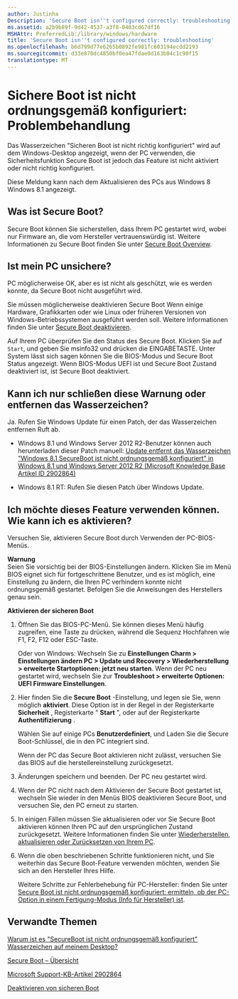```yaml
---
author: Justinha
Description: 'Secure Boot isn''t configured correctly: troubleshooting'
ms.assetid: a2b9b89f-9d42-4537-a3f8-0403cd67df16
MSHAttr: PreferredLib:/library/windows/hardware
title: 'Secure Boot isn''t configured correctly: troubleshooting'
ms.openlocfilehash: b6d799d77e6265b0892fe981fc603194ecdd2193
ms.sourcegitcommit: d33e870dc4850bf0ea47fdae0d163b04c1c90f15
translationtype: MT
---
```

# <a name="secure-boot-isnt-configured-correctly-troubleshooting"></a>Sichere Boot ist nicht ordnungsgemäß konfiguriert: Problembehandlung


Das Wasserzeichen "Sicheren Boot ist nicht richtig konfiguriert" wird auf dem Windows-Desktop angezeigt, wenn der PC verwenden, die Sicherheitsfunktion Secure Boot ist jedoch das Feature ist nicht aktiviert oder nicht richtig konfiguriert.

Diese Meldung kann nach dem Aktualisieren des PCs aus Windows 8 Windows 8.1 angezeigt.

## <a name="span-idwhatissecurebootspanspan-idwhatissecurebootspanspan-idwhatissecurebootspanwhat-is-secure-boot"></a><span id="What_is_Secure_Boot_"></span><span id="what_is_secure_boot_"></span><span id="WHAT_IS_SECURE_BOOT_"></span>Was ist Secure Boot?


Secure Boot können Sie sicherstellen, dass Ihrem PC gestartet wird, wobei nur Firmware an, die vom Hersteller vertrauenswürdig ist. Weitere Informationen zu Secure Boot finden Sie unter [Secure Boot Overview](secure-boot-overview.md).

## <a name="span-idismypcunsafespanspan-idismypcunsafespanspan-idismypcunsafespanis-my-pc-unsafe"></a><span id="Is_my_PC_unsafe_"></span><span id="is_my_pc_unsafe_"></span><span id="IS_MY_PC_UNSAFE_"></span>Ist mein PC unsichere?


PC möglicherweise OK, aber es ist nicht als geschützt, wie es werden konnte, da Secure Boot nicht ausgeführt wird.

Sie müssen möglicherweise deaktivieren Secure Boot Wenn einige Hardware, Grafikkarten oder wie Linux oder früheren Versionen von Windows-Betriebssystemen ausgeführt werden soll. Weitere Informationen finden Sie unter [Secure Boot deaktivieren](disabling-secure-boot.md).

Auf Ihrem PC überprüfen Sie den Status des Secure Boot. Klicken Sie auf `Start`, und geben Sie msinfo32 und drücken die EINGABETASTE. Unter System lässt sich sagen können Sie die BIOS-Modus und Secure Boot Status angezeigt. Wenn BIOS-Modus UEFI ist und Secure Boot Zustand deaktiviert ist, ist Secure Boot deaktiviert.

## <a name="span-idcanijustdismissthisalertorremovethewatermarkspanspan-idcanijustdismissthisalertorremovethewatermarkspanspan-idcanijustdismissthisalertorremovethewatermarkspancan-i-just-dismiss-this-alert-or-remove-the-watermark"></a><span id="Can_I_just_dismiss_this_alert_or_remove_the_watermark_"></span><span id="can_i_just_dismiss_this_alert_or_remove_the_watermark_"></span><span id="CAN_I_JUST_DISMISS_THIS_ALERT_OR_REMOVE_THE_WATERMARK_"></span>Kann ich nur schließen diese Warnung oder entfernen das Wasserzeichen?


Ja. Rufen Sie Windows Update für einen Patch, der das Wasserzeichen entfernen Ruft ab.

-   Windows 8.1 und Windows Server 2012 R2-Benutzer können auch herunterladen dieser Patch manuell: [Update entfernt das Wasserzeichen "Windows 8.1 SecureBoot ist nicht ordnungsgemäß konfiguriert" in Windows 8.1 und Windows Server 2012 R2 (Microsoft Knowledge Base Artikel ID 2902864)](http://go.microsoft.com/fwlink/p/?linkid=329932)

-   Windows 8.1 RT: Rufen Sie diesen Patch über Windows Update.

## <a name="span-ididliketousethisfeaturehowcanienableitspanspan-ididliketousethisfeaturehowcanienableitspanid-like-to-use-this-feature-how-can-i-enable-it"></a><span id="i_d_like_to_use_this_feature._how_can_i_enable_it_"></span><span id="I_D_LIKE_TO_USE_THIS_FEATURE._HOW_CAN_I_ENABLE_IT_"></span>Ich möchte dieses Feature verwenden können. Wie kann ich es aktivieren?


Versuchen Sie, aktivieren Secure Boot durch Verwenden der PC-BIOS-Menüs.

**Warnung**  
Seien Sie vorsichtig bei der BIOS-Einstellungen ändern. Klicken Sie im Menü BIOS eignet sich für fortgeschrittene Benutzer, und es ist möglich, eine Einstellung zu ändern, die Ihren PC verhindern konnte nicht ordnungsgemäß gestartet. Befolgen Sie die Anweisungen des Herstellers genau sein.

 

**Aktivieren der sicheren Boot**

1.  Öffnen Sie das BIOS-PC-Menü. Sie können dieses Menü häufig zugreifen, eine Taste zu drücken, während die Sequenz Hochfahren wie F1, F2, F12 oder ESC-Taste.

    Oder von Windows: Wechseln Sie zu **Einstellungen Charm &gt; Einstellungen ändern PC &gt; Update und Recovery &gt; Wiederherstellung &gt; erweiterte Startoptionen: jetzt neu starten**. Wenn der PC neu gestartet wird, wechseln Sie zur **Troubleshoot &gt; erweiterte Optionen: UEFI Firmware Einstellungen**.

2.  Hier finden Sie die **Secure Boot** -Einstellung, und legen sie Sie, wenn möglich **aktiviert**. Diese Option ist in der Regel in der Registerkarte **Sicherheit** , Registerkarte " **Start** ", oder auf der Registerkarte **Authentifizierung** .

    Wählen Sie auf einige PCs **Benutzerdefiniert**, und Laden Sie die Secure Boot-Schlüssel, die in den PC integriert sind.

    Wenn der PC das Secure Boot aktivieren nicht zulässt, versuchen Sie das BIOS auf die herstellereinstellung zurückgesetzt.

3.  Änderungen speichern und beenden. Der PC neu gestartet wird.

4.  Wenn der PC nicht nach dem Aktivieren der Secure Boot gestartet ist, wechseln Sie wieder in den Menüs BIOS deaktivieren Secure Boot, und versuchen Sie, den PC erneut zu starten.

5.  In einigen Fällen müssen Sie aktualisieren oder vor Sie Secure Boot aktivieren können Ihren PC auf den ursprünglichen Zustand zurückgesetzt. Weitere Informationen finden Sie unter [Wiederherstellen, aktualisieren oder Zurücksetzen von Ihrem PC](http://go.microsoft.com/fwlink/p/?linkid=279534).

6.  Wenn die oben beschriebenen Schritte funktionieren nicht, und Sie weiterhin das Secure Boot-Feature verwenden möchten, wenden Sie sich an den Hersteller Ihres Hilfe.

    Weitere Schritte zur Fehlerbehebung für PC-Hersteller: finden Sie unter [Secure Boot ist nicht ordnungsgemäß konfiguriert: ermitteln, ob der PC-Option in einem Fertigung-Modus (Info für Hersteller) ist](secure-boot-isnt-configured-correctly-determine-if-the-pc-is-in-a-manufacturing-mode--info-for-manufacturers.md).

## <a name="span-idrelatedtopicsspanrelated-topics"></a><span id="related_topics"></span>Verwandte Themen


[Warum ist es "SecureBoot ist nicht ordnungsgemäß konfiguriert" Wasserzeichen auf meinem Desktop?](http://go.microsoft.com/fwlink/?LinkId=624321)

[Secure Boot – Übersicht](secure-boot-overview.md)

[Microsoft Support-KB-Artikel 2902864](http://support.microsoft.com/kb/2902864)

[Deaktivieren von sicheren Boot](disabling-secure-boot.md)

 

 






